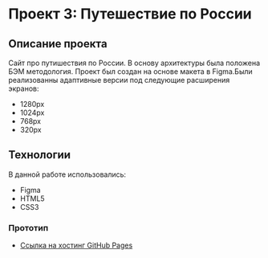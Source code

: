 # Проект 3: Путешествие по России

## Описание проекта

Сайт про путишествия по России. В основу архитектуры была положена БЭМ методология. Проект был создан на основе макета в Figma.Были реализованны адаптивные версии под следующие расширения экранов:
* 1280px
* 1024px
* 768px
* 320px

## Технологии

В данной работе использовались:
* Figma
* HTML5
* CSS3

### Прототип

* [Ссылка на хостинг GitHub Pages](https://jettpy.github.io/russian-travel)
